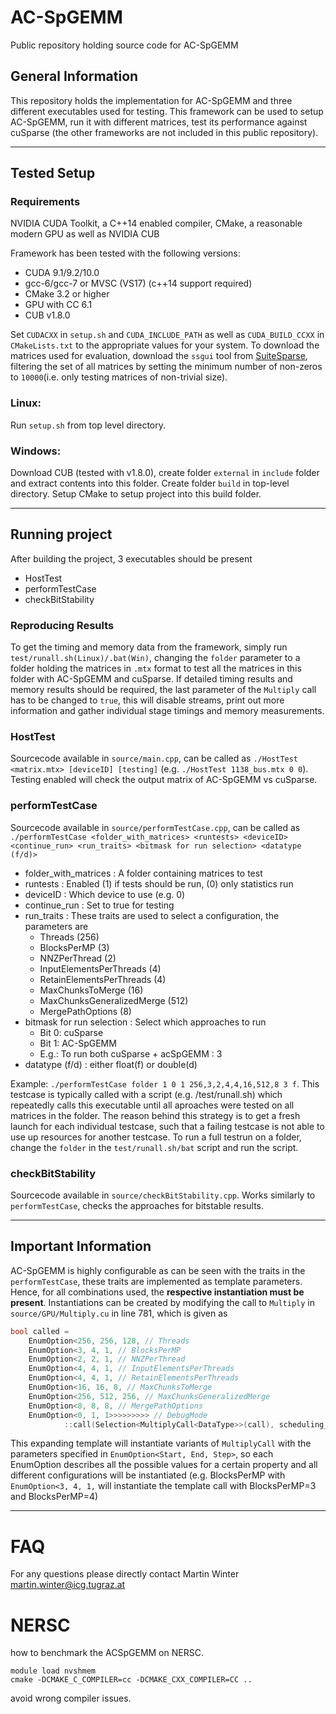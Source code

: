 # AC-SpGEMM

Public repository holding source code for AC-SpGEMM

## General Information

This repository holds the implementation for AC-SpGEMM and three different executables used for testing.
This framework can be used to setup AC-SpGEMM, run it with different matrices, test its performance against cuSparse (the other frameworks are not included in this public repository).

---


## Tested Setup
### Requirements
NVIDIA CUDA Toolkit, a C++14 enabled compiler, CMake, a reasonable modern GPU as well as NVIDIA CUB

Framework has been tested with the following versions:
- CUDA 9.1/9.2/10.0 
- gcc-6/gcc-7 or MVSC (VS17) (c++14 support required)
- CMake 3.2 or higher
- GPU with CC 6.1
- CUB v1.8.0

Set `CUDACXX` in `setup.sh` and `CUDA_INCLUDE_PATH` as well as `CUDA_BUILD_CCXX` in `CMakeLists.txt` to the appropriate values for your system.
To download the matrices used for evaluation, download the `ssgui` tool from [SuiteSparse](https://sparse.tamu.edu/interfaces), filtering the set of all matrices by setting the minimum number of non-zeros to `10000`(i.e. only testing matrices of non-trivial size). 

### Linux:
Run `setup.sh` from top level directory.

### Windows:
Download CUB (tested with v1.8.0), create folder `external` in `include` folder and extract contents into this folder.
Create folder `build` in top-level directory.
Setup CMake to setup project into this build folder.

---

## Running project
After building the project, 3 executables should be present
* HostTest
* performTestCase
* checkBitStability

### Reproducing Results
To get the timing and memory data from the framework, simply run `test/runall.sh(Linux)/.bat(Win)`, changing the `folder` parameter to a folder holding the matrices in `.mtx` format to test all the matrices in this folder with AC-SpGEMM and cuSparse.
If detailed timing results and memory results should be required, the last parameter of the `Multiply` call has to be changed to `true`, this will disable streams, print out more information and gather individual stage timings and memory measurements.

### HostTest
Sourcecode available in `source/main.cpp`, can be called as
`./HostTest <matrix.mtx> [deviceID] [testing]` (e.g. `./HostTest 1138_bus.mtx 0 0`).
Testing enabled will check the output matrix of AC-SpGEMM vs cuSparse.

### performTestCase
Sourcecode available in `source/performTestCase.cpp`, can be called as
`./performTestCase <folder_with_matrices> <runtests> <deviceID> <continue_run> <run_traits> <bitmask for run selection> <datatype (f/d)>`
* folder_with_matrices : A folder containing matrices to test
* runtests : Enabled (1) if tests should be run, (0) only statistics run
* deviceID : Which device to use (e.g. 0)
* continue_run : Set to true for testing
* run_traits : These traits are used to select a configuration, the parameters are 
  * Threads (256)
  * BlocksPerMP (3)
  * NNZPerThread (2)
  * InputElementsPerThreads (4)
  * RetainElementsPerThreads (4)
  * MaxChunksToMerge (16)
  * MaxChunksGeneralizedMerge (512)
  * MergePathOptions (8)
* bitmask for run selection : Select which approaches to run
  * Bit 0: cuSparse
  * Bit 1: AC-SpGEMM
  * E.g.: To run both cuSparse + acSpGEMM : 3
* datatype (f/d) : either float(f) or double(d)

Example: `./performTestCase folder 1 0 1 256,3,2,4,4,16,512,8 3 f`.
This testcase is typically called with a script (e.g. /test/runall.sh) which repeatedly calls this executable until all aproaches were tested on all matrices in the folder.
The reason behind this strategy is to get a fresh launch for each individual testcase, such that a failing testcase is not able to use up resources for another testcase.
To run a full testrun on a folder, change the `folder` in the `test/runall.sh/bat` script and run the script.

### checkBitStability
Sourcecode available in `source/checkBitStability.cpp`.
Works similarly to `performTestCase`, checks the approaches for bitstable results.

---
## Important Information
AC-SpGEMM is highly configurable as can be seen with the traits in the `performTestCase`, these traits are implemented as template parameters.
Hence, for all combinations used, the **respective instantiation must be present**.
Instantiations can be created by modifying the call to `Multiply` in `source/GPU/Multiply.cu` in line 781, which is given as
```cpp
bool called = 
	EnumOption<256, 256, 128, // Threads
	EnumOption<3, 4, 1, // BlocksPerMP
	EnumOption<2, 2, 1, // NNZPerThread
	EnumOption<4, 4, 1, // InputElementsPerThreads
	EnumOption<4, 4, 1, // RetainElementsPerThreads
	EnumOption<16, 16, 8, // MaxChunksToMerge
	EnumOption<256, 512, 256, // MaxChunksGeneralizedMerge
	EnumOption<8, 8, 8, // MergePathOptions
	EnumOption<0, 1, 1>>>>>>>>> // DebugMode
			::call(Selection<MultiplyCall<DataType>>(call), scheduling_traits.Threads, scheduling_traits.BlocksPerMp, scheduling_traits.NNZPerThread, scheduling_traits.InputElementsPerThreads, scheduling_traits.RetainElementsPerThreads, scheduling_traits.MaxChunksToMerge, scheduling_traits.MaxChunksGeneralizedMerge, scheduling_traits.MergePathOptions, (int)Debug_Mode);
```
This expanding template will instantiate variants of `MultiplyCall` with the parameters specified in `EnumOption<Start, End, Step>`, so each EnumOption describes all the possible values for a certain property and all different configurations will be instantiated (e.g. BlocksPerMP with `EnumOption<3, 4, 1,` will instantiate the template call with BlocksPerMP=3 and BlocksPerMP=4)

---
# FAQ
For any questions please directly contact Martin Winter <martin.winter@icg.tugraz.at>



# NERSC

how to benchmark the ACSpGEMM on NERSC.
```
module load nvshmem
cmake -DCMAKE_C_COMPILER=cc -DCMAKE_CXX_COMPILER=CC .. 
```
avoid wrong compiler issues.